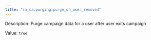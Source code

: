 ```yaml
---
title: "sn_ca.purging.purge_on_user_removed"
---
```


Description: Purge campaign data for a user after user exits campaign

Value: `true`
